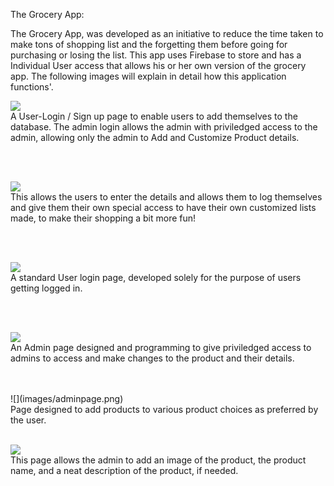 The Grocery App: 


The Grocery App, was developed as an initiative to reduce the time taken to make tons of shopping list and the forgetting them before going for purchasing or losing the list. This app uses Firebase to store and has a Individual User access that allows his or her own version of the grocery app. The following images will explain in detail how this application functions'.

![](images/1.0.png)
<br>
A User-Login / Sign up page to enable users to add themselves to the database. The admin login allows the admin with priviledged access to the admin, allowing only the admin to Add and Customize Product details.

<br>
<br>

![](images/signup.png)
<br>
This allows the users to enter the details and allows them to log themselves and give them their own special access to have their own customized lists made, to make their shopping a bit more fun!

<br>
<br>

![](images/notadmin.png)
<br>
A standard User login page, developed solely for the purpose of users getting logged in.

<br>
<br>

![](images/admin.png)
<br>
An Admin page designed and programming to give priviledged access to admins to access and make changes to the product and their details.

<br>
<br>
![](images/adminpage.png)

<br>
Page designed to add products to various product choices as preferred by the user.

<br>
<br>

![](images/adminaddproduct.png)
<br>
This page allows the admin to add an image of the product, the product name, and a neat description of the product, if needed.

